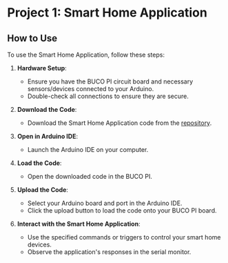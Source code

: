 # Project 1: Smart Home Application

## How to Use

To use the Smart Home Application, follow these steps:

1. **Hardware Setup**:
   - Ensure you have the BUCO PI circuit board and necessary sensors/devices connected to your Arduino.
   - Double-check all connections to ensure they are secure.

2. **Download the Code**:
   - Download the Smart Home Application code from the [repository](https://github.com/MJBeltran13/BUCO_PI/tree/main/2_examples/bucopi_bme280_and_blinking_led).

3. **Open in Arduino IDE**:
   - Launch the Arduino IDE on your computer.

4. **Load the Code**:
   - Open the downloaded code in the BUCO PI.

6. **Upload the Code**:
   - Select your Arduino board and port in the Arduino IDE.
   - Click the upload button to load the code onto your BUCO PI board.

8. **Interact with the Smart Home Application**:
   - Use the specified commands or triggers to control your smart home devices.
   - Observe the application's responses in the serial monitor.
